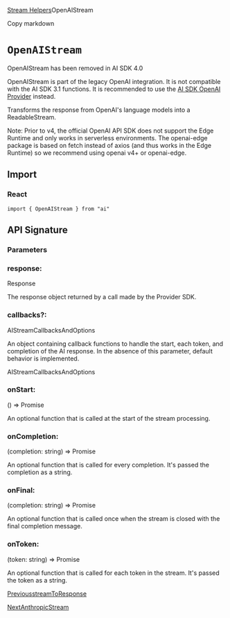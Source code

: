 [Stream Helpers](/docs/reference/stream-helpers)OpenAIStream

Copy markdown

# `OpenAIStream`

OpenAIStream has been removed in AI SDK 4.0

OpenAIStream is part of the legacy OpenAI integration. It is not compatible
with the AI SDK 3.1 functions. It is recommended to use the [AI SDK OpenAI
Provider](/providers/ai-sdk-providers/openai) instead.

Transforms the response from OpenAI's language models into a ReadableStream.

Note: Prior to v4, the official OpenAI API SDK does not support the Edge
Runtime and only works in serverless environments. The openai-edge package is
based on fetch instead of axios (and thus works in the Edge Runtime) so we
recommend using openai v4+ or openai-edge.

## Import

### React

    
    
    import { OpenAIStream } from "ai"

## API Signature

### Parameters

### response:

Response

The response object returned by a call made by the Provider SDK.

### callbacks?:

AIStreamCallbacksAndOptions

An object containing callback functions to handle the start, each token, and
completion of the AI response. In the absence of this parameter, default
behavior is implemented.

AIStreamCallbacksAndOptions

### onStart:

() => Promise<void>

An optional function that is called at the start of the stream processing.

### onCompletion:

(completion: string) => Promise<void>

An optional function that is called for every completion. It's passed the
completion as a string.

### onFinal:

(completion: string) => Promise<void>

An optional function that is called once when the stream is closed with the
final completion message.

### onToken:

(token: string) => Promise<void>

An optional function that is called for each token in the stream. It's passed
the token as a string.

[PreviousstreamToResponse](/docs/reference/stream-helpers/stream-to-response)

[NextAnthropicStream](/docs/reference/stream-helpers/anthropic-stream)

